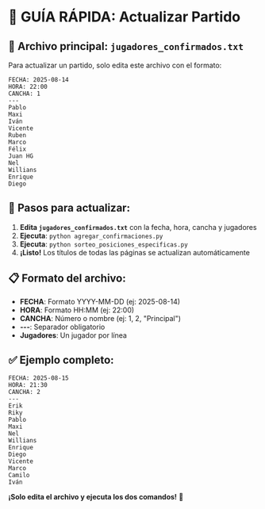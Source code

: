 # 📝 GUÍA RÁPIDA: Actualizar Partido

## 🎯 Archivo principal: `jugadores_confirmados.txt`

Para actualizar un partido, solo edita este archivo con el formato:

```
FECHA: 2025-08-14
HORA: 22:00  
CANCHA: 1
---
Pablo
Maxi
Iván
Vicente
Ruben
Marco
Félix
Juan HG
Nel
Willians
Enrique
Diego
```

## 🚀 Pasos para actualizar:

1. **Edita `jugadores_confirmados.txt`** con la fecha, hora, cancha y jugadores
2. **Ejecuta**: `python agregar_confirmaciones.py`
3. **Ejecuta**: `python sorteo_posiciones_especificas.py`
4. **¡Listo!** Los títulos de todas las páginas se actualizan automáticamente

## 📋 Formato del archivo:

- **FECHA**: Formato YYYY-MM-DD (ej: 2025-08-14)
- **HORA**: Formato HH:MM (ej: 22:00)
- **CANCHA**: Número o nombre (ej: 1, 2, "Principal")
- **---**: Separador obligatorio
- **Jugadores**: Un jugador por línea

## ✅ Ejemplo completo:

```
FECHA: 2025-08-15
HORA: 21:30
CANCHA: 2
---
Erik
Riky
Pablo
Maxi
Nel
Willians
Enrique
Diego
Vicente
Marco
Camilo
Iván
```

**¡Solo edita el archivo y ejecuta los dos comandos!** 🎉
